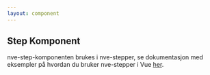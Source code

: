 ```yaml
---
layout: component
---
```


## Step Komponent

nve-step-komponenten brukes i nve-stepper, se dokumentasjon med eksempler på hvordan du bruker nve-stepper i Vue [her](/introduction/stepper.html).
